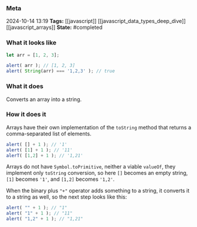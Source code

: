### Meta
2024-10-14 13:19
**Tags:** [[javascript]] [[javascript_data_types_deep_dive]] [[javascript_arrays]]
**State:** #completed 

### What it looks like
```JavaScript title:app.js
let arr = [1, 2, 3];

alert( arr ); // [1, 2, 3]
alert( String(arr) === '1,2,3' ); // true
```

### What it does
Converts an array into a string.

### How it does it
Arrays have their own implementation of the `toString` method that returns a comma-separated list of elements.

```JavaScript title:app.js
alert( [] + 1 ); // '1'
alert( [1] + 1 ); // '11'
alerT( [1,2] + 1 ); // '1,21'
```

Arrays do not have `Symbol.toPrimitive`, neither a viable `valueOf`, they implement only `toString` conversion, so here `[]` becomes an empty string, `[1]` becomes `'1'`, and `[1,2]` becomes `'1,2'`.

When the binary plus `"+"` operator adds something to a string, it converts it to a string as well, so the next step looks like this:

```JavaScript title:app.js
alert( "" + 1 ); // "1"
alert( "1" + 1 ); // "11"
alert( "1,2" + 1 ); // "1,21"
```